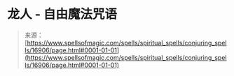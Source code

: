 <!--yml

category: 未分类

date: 2024-06-12 18:57:41

-->

# 龙人 - 自由魔法咒语

> 来源：[https://www.spellsofmagic.com/spells/spiritual_spells/conjuring_spells/16906/page.html#0001-01-01](https://www.spellsofmagic.com/spells/spiritual_spells/conjuring_spells/16906/page.html#0001-01-01)
